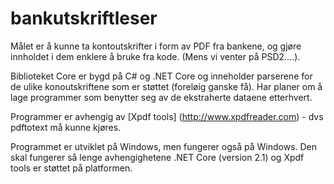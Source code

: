 # bankutskriftleser
Målet er å kunne ta kontoutskrifter i form av PDF fra bankene, og gjøre innholdet i dem enklere å bruke fra kode. (Mens vi venter på PSD2....).

Biblioteket Core er bygd på C# og .NET Core og inneholder parserene for de ulike konoutskriftene som er støttet (foreløig ganske få). Har planer om å 
lage programmer som benytter seg av de ekstraherte dataene etterhvert.

Programmer er avhengig av [Xpdf tools] (http://www.xpdfreader.com) - dvs pdftotext må kunne kjøres.

Programmet er utviklet på Windows, men fungerer også på Windows. Den skal fungerer så lenge avhengighetene
.NET Core (version 2.1) og Xpdf tools er støttet på platformen.
